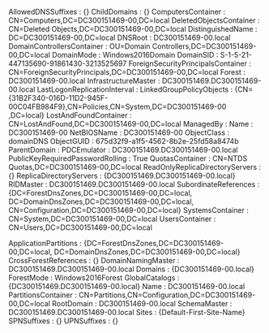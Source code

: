 
AllowedDNSSuffixes                 : {}
ChildDomains                       : {}
ComputersContainer                 : CN=Computers,DC=DC300151469-00,DC=local
DeletedObjectsContainer            : CN=Deleted Objects,DC=DC300151469-00,DC=local
DistinguishedName                  : DC=DC300151469-00,DC=local
DNSRoot                            : DC300151469-00.local
DomainControllersContainer         : OU=Domain Controllers,DC=DC300151469-00,DC=local
DomainMode                         : Windows2016Domain
DomainSID                          : S-1-5-21-447135690-91861430-3213525697
ForeignSecurityPrincipalsContainer : CN=ForeignSecurityPrincipals,DC=DC300151469-00,DC=local
Forest                             : DC300151469-00.local
InfrastructureMaster               : DC300151469.DC300151469-00.local
LastLogonReplicationInterval       :
LinkedGroupPolicyObjects           : {CN={31B2F340-016D-11D2-945F-00C04FB984F9},CN=Policies,CN=System,DC=DC300151469-00
                                     ,DC=local}
LostAndFoundContainer              : CN=LostAndFound,DC=DC300151469-00,DC=local
ManagedBy                          :
Name                               : DC300151469-00
NetBIOSName                        : DC300151469-00
ObjectClass                        : domainDNS
ObjectGUID                         : 675d32f9-a1f5-4562-8b2e-25fd58a8474b
ParentDomain                       :
PDCEmulator                        : DC300151469.DC300151469-00.local
PublicKeyRequiredPasswordRolling   : True
QuotasContainer                    : CN=NTDS Quotas,DC=DC300151469-00,DC=local
ReadOnlyReplicaDirectoryServers    : {}
ReplicaDirectoryServers            : {DC300151469.DC300151469-00.local}
RIDMaster                          : DC300151469.DC300151469-00.local
SubordinateReferences              : {DC=ForestDnsZones,DC=DC300151469-00,DC=local,
                                     DC=DomainDnsZones,DC=DC300151469-00,DC=local,
                                     CN=Configuration,DC=DC300151469-00,DC=local}
SystemsContainer                   : CN=System,DC=DC300151469-00,DC=local
UsersContainer                     : CN=Users,DC=DC300151469-00,DC=local

ApplicationPartitions : {DC=ForestDnsZones,DC=DC300151469-00,DC=local, DC=DomainDnsZones,DC=DC300151469-00,DC=local}
CrossForestReferences : {}
DomainNamingMaster    : DC300151469.DC300151469-00.local
Domains               : {DC300151469-00.local}
ForestMode            : Windows2016Forest
GlobalCatalogs        : {DC300151469.DC300151469-00.local}
Name                  : DC300151469-00.local
PartitionsContainer   : CN=Partitions,CN=Configuration,DC=DC300151469-00,DC=local
RootDomain            : DC300151469-00.local
SchemaMaster          : DC300151469.DC300151469-00.local
Sites                 : {Default-First-Site-Name}
SPNSuffixes           : {}
UPNSuffixes           : {}

